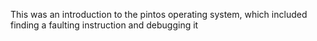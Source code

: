 This was an introduction to the pintos operating system, which included finding a faulting instruction and debugging it
